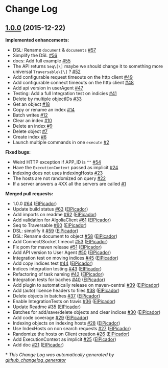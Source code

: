 # Change Log

## [1.0.0](https://github.com/algolia/algoliasearch-client-scala/tree/1.0.0) (2015-12-22)
**Implemented enhancements:**

- DSL: Rename `document` & `documents` [\#57](https://github.com/algolia/algoliasearch-client-scala/issues/57)
- Simplify the DSL [\#56](https://github.com/algolia/algoliasearch-client-scala/issues/56)
- docs: Add full example [\#55](https://github.com/algolia/algoliasearch-client-scala/issues/55)
- The API returns `Seq\[\]` maybe we should change it to something more universal `Traversable\[\]` ? [\#52](https://github.com/algolia/algoliasearch-client-scala/issues/52)
- Add configurable request timeouts on the http client [\#49](https://github.com/algolia/algoliasearch-client-scala/issues/49)
- Add configurable connect timeouts on the http client [\#48](https://github.com/algolia/algoliasearch-client-scala/issues/48)
- Add api version in userAgent [\#47](https://github.com/algolia/algoliasearch-client-scala/issues/47)
- Testing: Add a full Integration test on indicies [\#41](https://github.com/algolia/algoliasearch-client-scala/issues/41)
- Delete by multiple objectIDs [\#33](https://github.com/algolia/algoliasearch-client-scala/issues/33)
- Get an object [\#18](https://github.com/algolia/algoliasearch-client-scala/issues/18)
- Copy or rename an index [\#14](https://github.com/algolia/algoliasearch-client-scala/issues/14)
- Batch writes [\#12](https://github.com/algolia/algoliasearch-client-scala/issues/12)
- Clear an index [\#10](https://github.com/algolia/algoliasearch-client-scala/issues/10)
- Delete an index [\#9](https://github.com/algolia/algoliasearch-client-scala/issues/9)
- Delete object [\#7](https://github.com/algolia/algoliasearch-client-scala/issues/7)
- Create index [\#6](https://github.com/algolia/algoliasearch-client-scala/issues/6)
- Launch multiple commands in one `execute` [\#2](https://github.com/algolia/algoliasearch-client-scala/issues/2)

**Fixed bugs:**

- Weird HTTP exception if APP\_ID is `""` [\#54](https://github.com/algolia/algoliasearch-client-scala/issues/54)
- Have the `ExecutionContext` passed as implicit [\#24](https://github.com/algolia/algoliasearch-client-scala/issues/24)
- Indexing does not uses indexingHosts [\#23](https://github.com/algolia/algoliasearch-client-scala/issues/23)
- The hosts are not randomized on query [\#22](https://github.com/algolia/algoliasearch-client-scala/issues/22)
- If a server answers a 4XX all the servers are called [\#1](https://github.com/algolia/algoliasearch-client-scala/issues/1)

**Merged pull requests:**

- 1.0.0 [\#64](https://github.com/algolia/algoliasearch-client-scala/pull/64) ([ElPicador](https://github.com/ElPicador))
- Update build status [\#63](https://github.com/algolia/algoliasearch-client-scala/pull/63) ([ElPicador](https://github.com/ElPicador))
- Add imports on readme [\#62](https://github.com/algolia/algoliasearch-client-scala/pull/62) ([ElPicador](https://github.com/ElPicador))
- Add validation for AlgoliaClient [\#61](https://github.com/algolia/algoliasearch-client-scala/pull/61) ([ElPicador](https://github.com/ElPicador))
- Seq to Traversable [\#60](https://github.com/algolia/algoliasearch-client-scala/pull/60) ([ElPicador](https://github.com/ElPicador))
- DSL: simplify it [\#59](https://github.com/algolia/algoliasearch-client-scala/pull/59) ([ElPicador](https://github.com/ElPicador))
- DSL: Rename document to object [\#58](https://github.com/algolia/algoliasearch-client-scala/pull/58) ([ElPicador](https://github.com/ElPicador))
- Add Connect/Socket timeout [\#53](https://github.com/algolia/algoliasearch-client-scala/pull/53) ([ElPicador](https://github.com/ElPicador))
- Fix pom for maven release [\#51](https://github.com/algolia/algoliasearch-client-scala/pull/51) ([ElPicador](https://github.com/ElPicador))
- Add API version to User Agent [\#50](https://github.com/algolia/algoliasearch-client-scala/pull/50) ([ElPicador](https://github.com/ElPicador))
- Integration test on moving indices [\#45](https://github.com/algolia/algoliasearch-client-scala/pull/45) ([ElPicador](https://github.com/ElPicador))
- Add copy indices test [\#44](https://github.com/algolia/algoliasearch-client-scala/pull/44) ([ElPicador](https://github.com/ElPicador))
- Indices integration testing [\#43](https://github.com/algolia/algoliasearch-client-scala/pull/43) ([ElPicador](https://github.com/ElPicador))
- Refactoring of task naming [\#42](https://github.com/algolia/algoliasearch-client-scala/pull/42) ([ElPicador](https://github.com/ElPicador))
- Integration tests for baches [\#40](https://github.com/algolia/algoliasearch-client-scala/pull/40) ([ElPicador](https://github.com/ElPicador))
- Add plugin to automatically release on maven-central [\#39](https://github.com/algolia/algoliasearch-client-scala/pull/39) ([ElPicador](https://github.com/ElPicador))
- Add \(auto\) licence headers to files [\#38](https://github.com/algolia/algoliasearch-client-scala/pull/38) ([ElPicador](https://github.com/ElPicador))
- Delete objects in batches [\#37](https://github.com/algolia/algoliasearch-client-scala/pull/37) ([ElPicador](https://github.com/ElPicador))
- Enable IntegrationTests on travis [\#36](https://github.com/algolia/algoliasearch-client-scala/pull/36) ([ElPicador](https://github.com/ElPicador))
- Update Readme [\#35](https://github.com/algolia/algoliasearch-client-scala/pull/35) ([ElPicador](https://github.com/ElPicador))
- Batches for add/save/delete objects and clear indices [\#30](https://github.com/algolia/algoliasearch-client-scala/pull/30) ([ElPicador](https://github.com/ElPicador))
- Add code coverage [\#29](https://github.com/algolia/algoliasearch-client-scala/pull/29) ([ElPicador](https://github.com/ElPicador))
- Indexing objects on indexing hosts [\#28](https://github.com/algolia/algoliasearch-client-scala/pull/28) ([ElPicador](https://github.com/ElPicador))
- Use IndexHosts on non search requests [\#27](https://github.com/algolia/algoliasearch-client-scala/pull/27) ([ElPicador](https://github.com/ElPicador))
- Randomize the hosts on Client creation [\#26](https://github.com/algolia/algoliasearch-client-scala/pull/26) ([ElPicador](https://github.com/ElPicador))
- Add ExecutionContext as implicit [\#25](https://github.com/algolia/algoliasearch-client-scala/pull/25) ([ElPicador](https://github.com/ElPicador))
- Add doc [\#21](https://github.com/algolia/algoliasearch-client-scala/pull/21) ([ElPicador](https://github.com/ElPicador))



\* *This Change Log was automatically generated by [github_changelog_generator](https://github.com/skywinder/Github-Changelog-Generator)*
